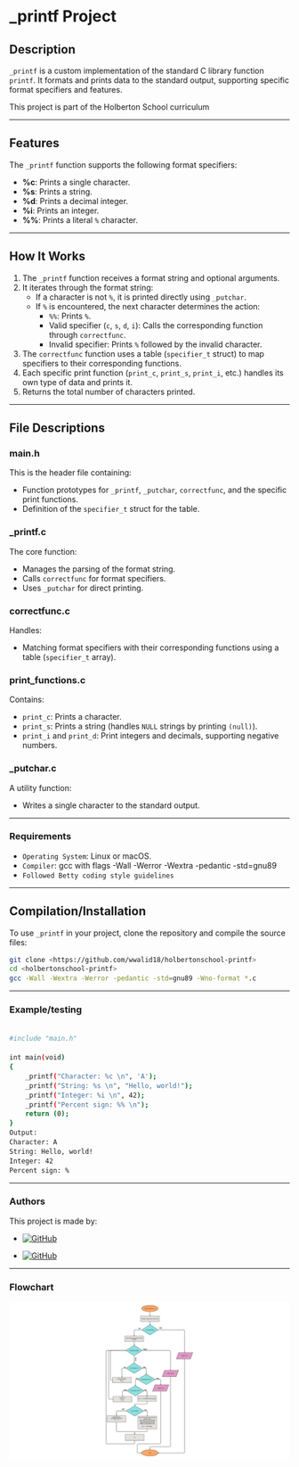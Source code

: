 # **_printf Project**

## **Description**
`_printf` is a custom implementation of the standard C library function `printf`. It formats and prints data to the standard output, supporting specific format specifiers and features.

This project is part of the Holberton School curriculum

---

## **Features**
The `_printf` function supports the following format specifiers:

- **%c**: Prints a single character.
- **%s**: Prints a string.
- **%d**: Prints a decimal integer.
- **%i**: Prints an integer.
- **%%**: Prints a literal `%` character.

---

## **How It Works**
1. The `_printf` function receives a format string and optional arguments.
2. It iterates through the format string:
   - If a character is not `%`, it is printed directly using `_putchar`.
   - If `%` is encountered, the next character determines the action:
     - `%%`: Prints `%`.
     - Valid specifier (`c`, `s`, `d`, `i`): Calls the corresponding function through `correctfunc`.
     - Invalid specifier: Prints `%` followed by the invalid character.
3. The `correctfunc` function uses a table (`specifier_t` struct) to map specifiers to their corresponding functions.
4. Each specific print function (`print_c`, `print_s`, `print_i`, etc.) handles its own type of data and prints it.
5. Returns the total number of characters printed.

---

## **File Descriptions**

### **main.h**
This is the header file containing:
- Function prototypes for `_printf`, `_putchar`, `correctfunc`, and the specific print functions.
- Definition of the `specifier_t` struct for the table.

### **_printf.c**
The core function:
- Manages the parsing of the format string.
- Calls `correctfunc` for format specifiers.
- Uses `_putchar` for direct printing.

### **correctfunc.c**
Handles:
- Matching format specifiers with their corresponding functions using a table (`specifier_t` array).

### **print_functions.c**
Contains:
- `print_c`: Prints a character.
- `print_s`: Prints a string (handles `NULL` strings by printing `(null)`).
- `print_i` and `print_d`: Print integers and decimals, supporting negative numbers.

### **_putchar.c**
A utility function:
- Writes a single character to the standard output.

---

### **Requirements**
- `Operating System`: Linux or macOS.
- `Compiler`: gcc with flags -Wall -Werror -Wextra -pedantic -std=gnu89
- `Followed Betty coding style guidelines`

---

## **Compilation/Installation**
To use `_printf` in your project, clone the repository and compile the source files:
```bash
git clone <https://github.com/wwalid18/holbertonschool-printf>
cd <holbertonschool-printf>
gcc -Wall -Wextra -Werror -pedantic -std=gnu89 -Wno-format *.c
``` 
---

### **Example/testing**
```bash

#include "main.h"

int main(void)
{
    _printf("Character: %c \n", 'A');
    _printf("String: %s \n", "Hello, world!");
    _printf("Integer: %i \n", 42);
    _printf("Percent sign: %% \n");
    return (0);
}
Output:
Character: A 
String: Hello, world! 
Integer: 42 
Percent sign: % 
```
---
### **Authors** 
This project is made by:

- [![GitHub](https://img.shields.io/badge/GitHub-Nourkasmi-000000?style=flat&logo=github)](https://github.com/Nourkasmi)

- [![GitHub](https://img.shields.io/badge/GitHub-wwalid18-000000?style=flat&logo=github)](https://github.com/wwalid18)

---

### **Flowchart** 
![Follow this to understand the logique](_printf(“format”,...);.png)